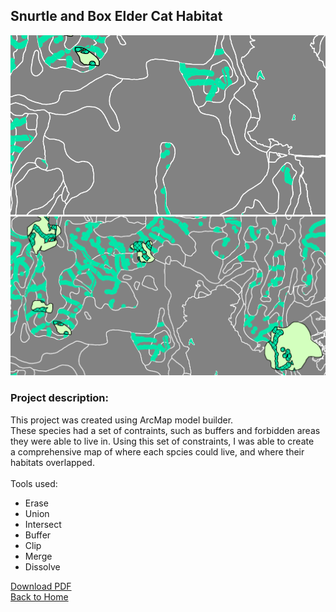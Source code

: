 ## Snurtle and Box Elder Cat Habitat

<img src="images/snurtle2.png?raw=true"/>
<img src="images/map1_ofawesomeness.png?raw=true"/>

### **Project description:** <br>
This project was created using ArcMap model builder.<br>
These species had a set of contraints, such as buffers and forbidden areas <br>
they were able to live in. Using this set of constraints, I was able to create <br>
a comprehensive map of where each spcies could live, and where their <br>
habitats overlapped. <br>
<br>
Tools used:
- Erase
- Union
- Intersect
- Buffer
- Clip
- Merge
- Dissolve

[Download PDF](/projects/Lab6_Part2.pdf)<br>
<a href="sophiepeet.github.io/">Back to Home </a>
